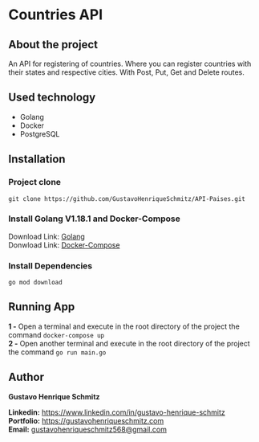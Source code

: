 # Countries API

## About the project
An API for registering of countries. Where you can register countries with their states and respective cities. With Post, Put, Get and Delete routes.

## Used technology
- Golang
- Docker
- PostgreSQL

## Installation

### Project clone

```
git clone https://github.com/GustavoHenriqueSchmitz/API-Paises.git
```

### Install Golang V1.18.1 and Docker-Compose
Download Link: [Golang](https://go.dev/dl/)  
Donwload Link: [Docker-Compose](https://docs.docker.com/compose/install/)

### Install Dependencies
```
go mod download
```

## Running App
**1 -** Open a terminal and execute in the root directory of the project the command `docker-compose up`  
**2 -** Open another terminal and execute in the root directory of the project the command `go run main.go`

## Author
**Gustavo Henrique Schmitz**

**Linkedin:** https://www.linkedin.com/in/gustavo-henrique-schmitz  
**Portfolio:** https://gustavohenriqueschmitz.com  
**Email:** gustavohenriqueschmitz568@gmail.com  
